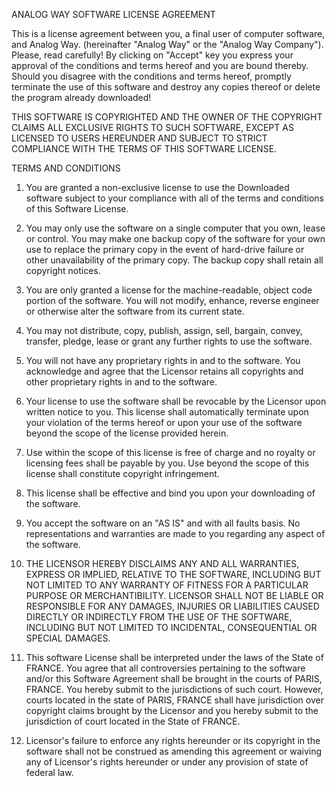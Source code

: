 ANALOG WAY SOFTWARE LICENSE AGREEMENT

This is a license agreement between you, a final user of computer software, and Analog Way. (hereinafter "Analog Way" or the "Analog Way Company"). Please, read carefully! By clicking on "Accept" key you express your approval of the conditions and terms hereof and you are bound thereby.
Should you disagree with the conditions and terms hereof, promptly terminate the use of this software and destroy any copies thereof or delete the program already downloaded!

THIS SOFTWARE IS COPYRIGHTED AND THE OWNER OF THE COPYRIGHT CLAIMS ALL EXCLUSIVE RIGHTS TO SUCH SOFTWARE, EXCEPT AS LICENSED TO USERS HEREUNDER AND SUBJECT TO STRICT COMPLIANCE WITH THE TERMS OF THIS SOFTWARE LICENSE.

TERMS AND CONDITIONS

1. You are granted a non-exclusive license to use the Downloaded software subject to your compliance with all of the terms and conditions of this Software License.

2. You may only use the software on a single computer that you own, lease or control. You may make one backup copy of the software for your own use to replace the primary copy in the event of hard-drive failure or other unavailability of the primary copy. The backup copy shall retain all copyright notices.

3. You are only granted a license for the machine-readable, object code portion of the software. You will not modify, enhance, reverse engineer or otherwise alter the software from its current state.

4. You may not distribute, copy, publish, assign, sell, bargain, convey, transfer, pledge, lease or grant any further rights to use the software.

5. You will not have any proprietary rights in and to the software. You acknowledge and agree that the Licensor retains all copyrights and other proprietary rights in and to the software.

6. Your license to use the software shall be revocable by the Licensor upon written notice to you. This license shall automatically terminate upon your violation of the terms hereof or upon your use of the software beyond the scope of the license provided herein.

7. Use within the scope of this license is free of charge and no royalty or licensing fees shall be payable by you. Use beyond the scope of this license shall constitute copyright infringement.

8. This license shall be effective and bind you upon your downloading of the software.

9. You accept the software on an "AS IS" and with all faults basis. No representations and warranties are made to you regarding any aspect of the software.

10. THE LICENSOR HEREBY DISCLAIMS ANY AND ALL WARRANTIES, EXPRESS OR IMPLIED, RELATIVE TO THE SOFTWARE, INCLUDING BUT NOT LIMITED TO ANY WARRANTY OF FITNESS FOR A PARTICULAR PURPOSE OR MERCHANTIBILITY. LICENSOR SHALL NOT BE LIABLE OR RESPONSIBLE FOR ANY DAMAGES, INJURIES OR LIABILITIES CAUSED DIRECTLY OR INDIRECTLY FROM THE USE OF THE SOFTWARE, INCLUDING BUT NOT LIMITED TO INCIDENTAL, CONSEQUENTIAL OR SPECIAL DAMAGES.

11. This software License shall be interpreted under the laws of the State of FRANCE. You agree that all controversies pertaining to the software and/or this Software Agreement shall be brought in the courts of PARIS, FRANCE. You hereby submit to the jurisdictions of such court. However, courts located in the state of PARIS, FRANCE shall have jurisdiction over copyright claims brought by the Licensor and you hereby submit to the jurisdiction of court located in the State of FRANCE.

12. Licensor's failure to enforce any rights hereunder or its copyright in the software shall not be construed as amending this agreement or waiving any of Licensor's rights hereunder or under any provision of state of federal law.
